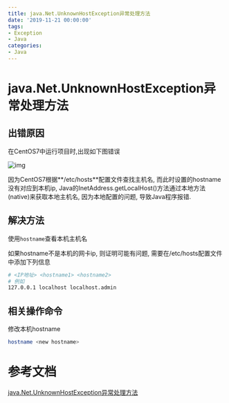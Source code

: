 ```yaml
---
title: java.Net.UnknownHostException异常处理方法
date: '2019-11-21 00:00:00'
tags:
- Exception
- Java
categories:
- Java
---
```


# java.Net.UnknownHostException异常处理方法

## 出错原因

在CentOS7中运行项目时,出现如下图错误

![img](https://gitee.com/swang-harbin/pic-bed/raw/master/images/2021/20210222160553.png)

因为CentOS7根据**/etc/hosts**配置文件查找主机名, 而此时设置的hostname没有对应到本机ip, Java的InetAddress.getLocalHost()方法通过本地方法(native)来获取本地主机名, 因为本地配置的问题, 导致Java程序报错.

## 解决方法

使用`hostname`查看本机主机名

如果hostname不是本机的网卡ip, 则证明可能有问题, 需要在/etc/hosts配置文件中添加下列信息

```bash
# <IP地址> <hostname1> <hostname2>
# 例如
127.0.0.1 localhost localhost.admin
```

## 相关操作命令

修改本机hostname

```bash
hostname <new hostname>
```

# 参考文档

[java.Net.UnknownHostException异常处理方法](https://blog.csdn.net/m0_37664906/article/details/76977464)
